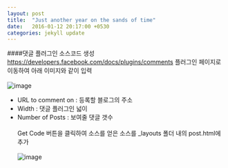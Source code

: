 ```yaml
---
layout: post
title:  "Just another year on the sands of time"
date:   2016-01-12 20:17:00 +0530
categories: jekyll update
---
```


####댓글 플러그인 소스코드 생성
https://developers.facebook.com/docs/plugins/comments 플러그인 페이지로 이동하여 아래 이미지와 같이 입력
<br><br>
![image](https://cloud.githubusercontent.com/assets/16336685/12262019/53ea1a58-b968-11e5-9a03-c46f8b03527f.png)
<br>
- URL to comment on : 등록할 블로그의 주소<br>
- Width : 댓글 플러그인 넓이<br>
- Number of Posts : 보여줄 댓글 갯수
<br><br>
Get Code 버튼을 클릭하여 소스를 얻은 소스를 _layouts 폴더 내의 post.html에 추가
<br><br>
![image](https://cloud.githubusercontent.com/assets/16336685/12262100/ebe60eca-b968-11e5-9e9e-2cebf6231fb2.png)
